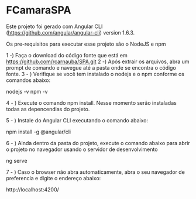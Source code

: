# FCamaraSPA

Este projeto foi gerado com Angular CLI (https://github.com/angular/angular-cli) version 1.6.3.

Os pre-requisitos para executar esse projeto são o NodeJS e npm

1 -) Faça o download do código fonte que está em  https://github.com/rcarnauba/SPA.git
2 -) Após extrair os arquivos, abra um prompt de comando e navegue até a pasta onde se encontra o código fonte.
3 - ) Verifique se você tem instalado o nodejs e o npm conforme os comandos abaixo:

nodejs -v
npm -v 

4 - ) Execute o comando npm install. Nesse momento serão instaladas todas as depencendias do projeto.

5 - ) Instale do Angular CLI executando o comando abaixo:

npm install -g @angular/cli

6 - ) Ainda dentro da pasta do projeto, execute o comando abaixo para abrir o projeto no navegador usando o servidor de desenvolvimento

ng serve

7 - ) Caso o browser não abra automaticamente, abra o seu navegador de preferencia e digite o endereço abaixo:

http://localhost:4200/

